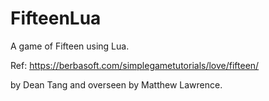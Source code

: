 # FifteenLua
A game of Fifteen using Lua.

Ref: https://berbasoft.com/simplegametutorials/love/fifteen/

by Dean Tang and overseen by Matthew Lawrence.
